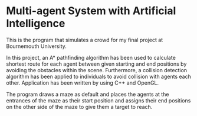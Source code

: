 
# Multi-agent System with Artificial Intelligence

This is the program that simulates a crowd for my final project at Bournemouth University.

In this project, an A* pathfinding algorithm has been used to calculate shortest route for each agent between given starting and end positions by avoiding the obstacles within the scene. Furthermore, a collision detection algorithm has been applied to individuals to avoid collision with agents each other. Application has been written by using C++ and OpenGL.

The program draws a maze as default and places the agents at the entrances of the maze as their start position and assigns their end positions on the other side of the maze to give them a target to reach. 

